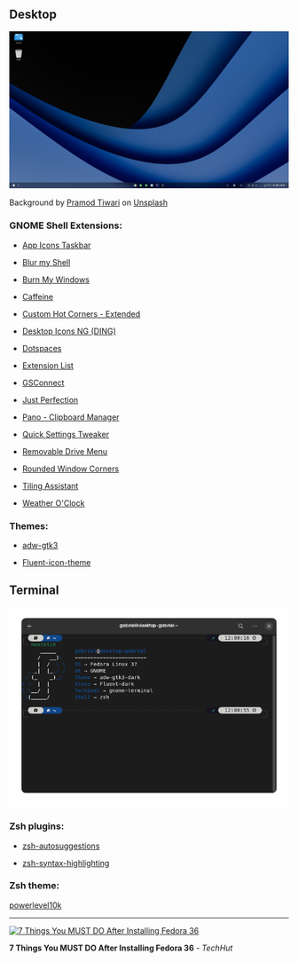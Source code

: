 ## Desktop

![](desktop.png)

Background by [Pramod Tiwari](https://unsplash.com/@pramodtiwari) on [Unsplash](https://unsplash.com/photos/W3kxCizLWvo)

### GNOME Shell Extensions:

- [App Icons Taskbar](https://extensions.gnome.org/extension/4944/app-icons-taskbar/)

- [Blur my Shell](https://extensions.gnome.org/extension/3193/blur-my-shell/)

- [Burn My Windows](https://extensions.gnome.org/extension/4679/burn-my-windows/)

- [Caffeine](https://extensions.gnome.org/extension/517/caffeine/)

- [Custom Hot Corners - Extended](https://extensions.gnome.org/extension/4167/custom-hot-corners-extended/)

- [Desktop Icons NG (DING)](https://extensions.gnome.org/extension/2087/desktop-icons-ng-ding/)

- [Dotspaces](https://extensions.gnome.org/extension/5347/dotspaces/)

- [Extension List](https://extensions.gnome.org/extension/3088/extension-list/)

- [GSConnect](https://extensions.gnome.org/extension/1319/gsconnect/)

- [Just Perfection](https://extensions.gnome.org/extension/3843/just-perfection/)

- [Pano - Clipboard Manager](https://extensions.gnome.org/extension/5278/pano/)

- [Quick Settings Tweaker](https://extensions.gnome.org/extension/5446/quick-settings-tweaker/)

- [Removable Drive Menu](https://extensions.gnome.org/extension/7/removable-drive-menu/)

- [Rounded Window Corners](https://extensions.gnome.org/extension/5237/rounded-window-corners/)

- [Tiling Assistant](https://extensions.gnome.org/extension/3733/tiling-assistant/)

- [Weather O'Clock](https://extensions.gnome.org/extension/5470/weather-oclock/)

### Themes:

- [adw-gtk3](https://github.com/lassekongo83/adw-gtk3)

- [Fluent-icon-theme](https://github.com/vinceliuice/Fluent-icon-theme)

## Terminal

![](terminal.png)

### Zsh plugins:

- [zsh-autosuggestions](https://github.com/zsh-users/zsh-autosuggestions)

- [zsh-syntax-highlighting](https://github.com/zsh-users/zsh-syntax-highlighting)

### Zsh theme:

[powerlevel10k](https://github.com/romkatv/powerlevel10k)

---

[![7 Things You MUST DO After Installing Fedora 36](https://img.youtube.com/vi/RrRpXs2pkzg/hqdefault.jpg)](https://www.youtube.com/watch?v=RrRpXs2pkzg)

**7 Things You MUST DO After Installing Fedora 36** - *TechHut*

